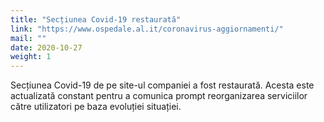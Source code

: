 ```yaml
---
title: "Secțiunea Covid-19 restaurată"
link: "https://www.ospedale.al.it/coronavirus-aggiornamenti/"
mail: ""
date: 2020-10-27
weight: 1
---
```


Secțiunea Covid-19 de pe site-ul companiei a fost restaurată.
Acesta este actualizată  constant pentru a comunica prompt reorganizarea serviciilor către utilizatori pe baza evoluției situației.
